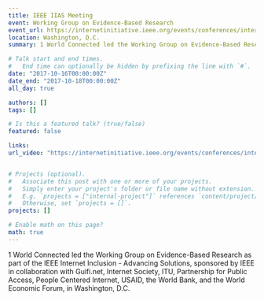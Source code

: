```yaml
---
title: IEEE IIAS Meeting
event: Working Group on Evidence-Based Research 
event_url: https://internetinitiative.ieee.org/events/conferences/internet-inclusion-advancing-solutions-16-october-2017
location: Washington, D.C.
summary: 1 World Connected led the Working Group on Evidence-Based Research at the IEEE IIAS Meeting in October 2017

# Talk start and end times.
#   End time can optionally be hidden by prefixing the line with `#`.
date: "2017-10-16T00:00:00Z"
date_end: "2017-10-18T00:00:00Z"
all_day: true

authors: []
tags: []

# Is this a featured talk? (true/false)
featured: false

links:
url_video: "https://internetinitiative.ieee.org/events/conferences/internet-inclusion-advancing-solutions-16-october-2017"


# Projects (optional).
#   Associate this post with one or more of your projects.
#   Simply enter your project's folder or file name without extension.
#   E.g. `projects = ["internal-project"]` references `content/project/deep-learning/index.md`.
#   Otherwise, set `projects = []`.
projects: []

# Enable math on this page?
math: true
---
```


1 World Connected led the Working Group on Evidence-Based Research as part of the IEEE Internet Inclusion -  Advancing Solutions, sponsored by IEEE in collaboration with Guifi.net, Internet Society, ITU, Partnership for Public Access, People Centered Internet, USAID, the World Bank, and the World Economic Forum,  in Washington, D.C. 


